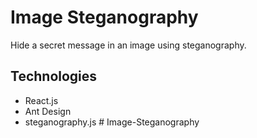 # Image Steganography
Hide a secret message in an image using steganography.

## Technologies
- React.js
- Ant Design
- steganography.js
#   I m a g e - S t e g a n o g r a p h y  
 